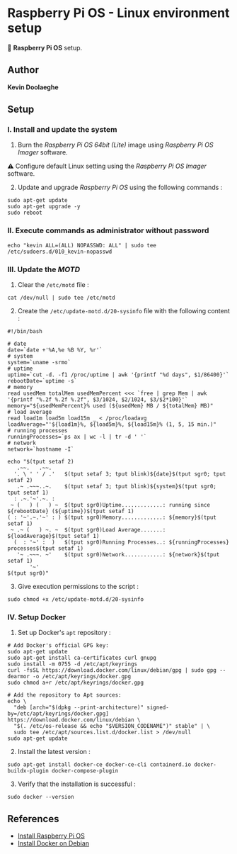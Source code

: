 # Raspberry Pi OS - Linux environment setup

:triangular_flag_on_post: **Raspberry Pi OS** setup.

## Author

**Kevin Doolaeghe**

## Setup

### I. Install and update the system

1. Burn the *Raspberry Pi OS 64bit (Lite)* image using *Raspberry Pi OS Imager* software. 

:warning: Configure default Linux setting using the *Raspberry Pi OS Imager* software.

2. Update and upgrade *Raspberry Pi OS* using the following commands :

```
sudo apt-get update
sudo apt-get upgrade -y
sudo reboot
```

### II. Execute commands as administrator without password

```
echo "kevin ALL=(ALL) NOPASSWD: ALL" | sudo tee /etc/sudoers.d/010_kevin-nopasswd
```

### III. Update the *MOTD*

1. Clear the `/etc/motd` file :

```
cat /dev/null | sudo tee /etc/motd
```

2. Create the `/etc/update-motd.d/20-sysinfo` file with the following content :

```
#!/bin/bash

# date
date=`date +'%A,%e %B %Y, %r'`
# system
system=`uname -srmo`
# uptime
uptime=`cut -d. -f1 /proc/uptime | awk '{printf "%d days", $1/86400}'`
rebootDate=`uptime -s`
# memory
read usedMem totalMem usedMemPercent <<< `free | grep Mem | awk '{printf "%.2f %.2f %.2f", $3/1024, $2/1024, $3/$2*100}'`
memory="${usedMemPercent}% used (${usedMem} MB / ${totalMem} MB)"
# load average
read load1m load5m load15m _ < /proc/loadavg
loadAverage="'${load1m}%, ${load5m}%, ${load15m}% (1, 5, 15 min.)"
# running processes
runningProcesses=`ps ax | wc -l | tr -d ' '`
# network
network=`hostname -I`

echo "$(tput setaf 2)
   .~~.   .~~.
  '. \ ' ' / .'   $(tput setaf 3; tput blink)${date}$(tput sgr0; tput setaf 2)
   .~ .~~~..~.    $(tput setaf 3; tput blink)${system}$(tput sgr0; tput setaf 1)
  : .~.'~'.~. :
 ~ (   ) (   ) ~  $(tput sgr0)Uptime.............: running since ${rebootDate} (${uptime})$(tput setaf 1)
( : '~'.~.'~' : ) $(tput sgr0)Memory.............: ${memory}$(tput setaf 1)
 ~ .~ (   ) ~. ~  $(tput sgr0)Load Average.......: ${loadAverage}$(tput setaf 1)
  (  : '~' :  )   $(tput sgr0)Running Processes..: ${runningProcesses} processes$(tput setaf 1)
   '~ .~~~. ~'    $(tput sgr0)Network............: ${network}$(tput setaf 1)
       '~'
$(tput sgr0)"
```

3. Give execution permissions to the script :

```
sudo chmod +x /etc/update-motd.d/20-sysinfo
```

### IV. Setup Docker

1. Set up Docker's `apt` repository :

```
# Add Docker's official GPG key:
sudo apt-get update
sudo apt-get install ca-certificates curl gnupg
sudo install -m 0755 -d /etc/apt/keyrings
curl -fsSL https://download.docker.com/linux/debian/gpg | sudo gpg --dearmor -o /etc/apt/keyrings/docker.gpg
sudo chmod a+r /etc/apt/keyrings/docker.gpg

# Add the repository to Apt sources:
echo \
  "deb [arch="$(dpkg --print-architecture)" signed-by=/etc/apt/keyrings/docker.gpg] https://download.docker.com/linux/debian \
  "$(. /etc/os-release && echo "$VERSION_CODENAME")" stable" | \
  sudo tee /etc/apt/sources.list.d/docker.list > /dev/null
sudo apt-get update
```

2. Install the latest version :

```
sudo apt-get install docker-ce docker-ce-cli containerd.io docker-buildx-plugin docker-compose-plugin
```

3. Verify that the installation is successful :

```
sudo docker --version
```

## References

* [Install Raspberry Pi OS](https://www.raspberrypi.com/software/)
* [Install Docker on Debian](https://docs.docker.com/engine/install/debian/)
